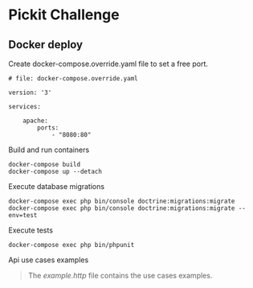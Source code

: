 # Pickit Challenge

## Docker deploy

Create docker-compose.override.yaml file to set a free port.
```shell
# file: docker-compose.override.yaml

version: '3'

services:

    apache:
        ports:
            - "8080:80"
```

Build and run containers 
```shell
docker-compose build
docker-compose up --detach
```

Execute database migrations
```shell
docker-compose exec php bin/console doctrine:migrations:migrate 
docker-compose exec php bin/console doctrine:migrations:migrate --env=test
```

Execute tests
```shell
docker-compose exec php bin/phpunit
```
Api use cases examples
> The *example.http* file contains the use cases examples. 